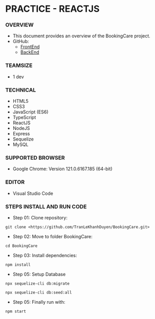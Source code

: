 # PRACTICE - REACTJS

### OVERVIEW

- This document provides an overview of the BookingCare project.
- GitHub:
  - [FrontEnd](https://github.com/TranLeKhanhDuyen/intern-agility/tree/feat/practice-react)
  -  [BackEnd](https://github.com/TranLeKhanhDuyen/BookingCare.git)

### TEAMSIZE

- 1 dev

### TECHNICAL

- HTML5
- CSS3
- JavaScript (ES6)
- TypeScript
- ReactJS
- NodeJS
- Express
- Sequelize
- MySQL

### SUPPORTED BROWSER

- Google Chrome: Version 121.0.6167.185
 (64-bit)

### EDITOR

- Visual Studio Code


### STEPS INSTALL AND RUN CODE
- Step 01: Clone repository:

```
git clone <https://github.com/TranLeKhanhDuyen/BookingCare.git>
```

- Step 02: Move to folder BookingCare:

```
cd BookingCare
```

- Step 03: Install dependencies:

```
npm install
```

- Step 05: Setup Database

```
npx sequelize-cli db:migrate
```
```
npx sequelize-cli db:seed:all
```
- Step 05: Finally run with:
```
npm start
```
